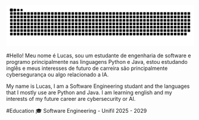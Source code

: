 <img alt="github contribution grid snake animation" src="https://raw.githubusercontent.com/Luasqk/Luasqk/output/snake-dark.svg">

#Hello!
Meu nome é Lucas, sou um estudante de engenharia de software e programo principalmente nas linguagens Python e Java, estou estudando inglês e meus interesses de futuro de carreira são principalmente cybersegurança ou algo relacionado a IA.

My name is Lucas, I am a Software Engineering studant and the languages that I mostly use are Python and Java. I am learning english and my interests of my future career are cybersecurity or AI.

#Education 🎓
Software Engineering - Unifil 2025 - 2029 
